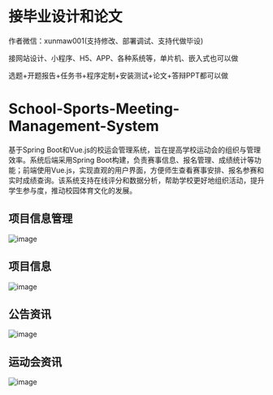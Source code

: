 # 接毕业设计和论文
作者微信：xunmaw001(支持修改、部署调试、支持代做毕设)

接网站设计、小程序、H5、APP、各种系统等，单片机、嵌入式也可以做

选题+开题报告+任务书+程序定制+安装测试+论文+答辩PPT都可以做
# School-Sports-Meeting-Management-System
基于Spring Boot和Vue.js的校运会管理系统，旨在提高学校运动会的组织与管理效率。系统后端采用Spring Boot构建，负责赛事信息、报名管理、成绩统计等功能；前端使用Vue.js，实现直观的用户界面，方便师生查看赛事安排、报名参赛和实时成绩查询。该系统支持在线评分和数据分析，帮助学校更好地组织活动，提升学生参与度，推动校园体育文化的发展。
## 项目信息管理
![image](https://github.com/user-attachments/assets/eb9180e8-82e1-4beb-ae9d-bc380e0e6547)
## 项目信息
![image](https://github.com/user-attachments/assets/f212cdce-1309-4050-9488-d51dcceae5e3)
## 公告资讯
![image](https://github.com/user-attachments/assets/55b5e18e-22cc-4a49-b12d-1046e0f5adc2)
## 运动会资讯
![image](https://github.com/user-attachments/assets/42a7cc28-575e-4f9b-bcb2-877119ec7069)
